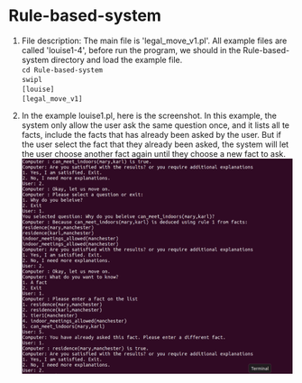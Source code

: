 # Rule-based-system

1. File description: The main file is 'legal_move_v1.pl'. All example files are called 'louise1-4', before run the program, we should in the Rule-based-system directory and load the example file. \
`cd Rule-based-system`\
`swipl`\
`[louise]`\
`[legal_move_v1]`

2. In the example louise1.pl, here is the screenshot. In this example, the system only allow the user ask the same question once, and it lists all te facts, include the facts that has already been asked by the user. But if the user select the fact that they already been asked, the system will let the user choose another fact again until they choose a new fact to ask. 
![screenshot](image.png) 
